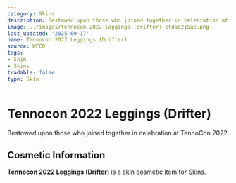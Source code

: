 ```yaml
---
category: Skins
description: Bestowed upon those who joined together in celebration at TennoCon 2022.
image: ../images/tennocon-2022-leggings-(drifter)-efda8215ac.png
last_updated: '2025-09-17'
name: Tennocon 2022 Leggings (Drifter)
source: WFCD
tags:
- Skin
- Skins
tradable: false
type: Skin
---
```


# Tennocon 2022 Leggings (Drifter)

Bestowed upon those who joined together in celebration at TennoCon 2022.

## Cosmetic Information

**Tennocon 2022 Leggings (Drifter)** is a skin cosmetic item for Skins.

